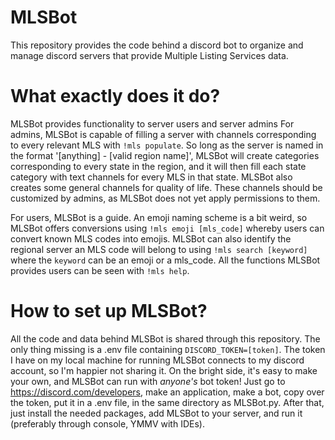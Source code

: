 # MLSBot
This repository provides the code behind a discord bot to organize and manage discord servers that provide Multiple Listing Services data.
# What exactly does it do?
MLSBot provides functionality to server users and server admins
For admins, MLSBot is capable of filling a server with channels corresponding to every relevant MLS with `!mls populate`. So long as the server is named in the format '\[anything\] - \[valid region name\]', MLSBot will create categories corresponding to every state in the region, and it will then fill each state category with text channels for every MLS in that state. MLSBot also creates some general channels for quality of life. These channels should be customized by admins, as MLSBot does not yet apply permissions to them.

For users, MLSBot is a guide. An emoji naming scheme is a bit weird, so MLSBot offers conversions using `!mls emoji [mls_code]` whereby users can convert known MLS codes into emojis. MLSBot can also identify the regional server an MLS code will belong to using `!mls search [keyword]` where the `keyword` can be an emoji or a mls_code. All the functions MLSBot provides users can be seen with `!mls help`.
# How to set up MLSBot?
All the code and data behind MLSBot is shared through this repository. The only thing missing is a .env file containing `DISCORD_TOKEN=[token]`. The token I have on my local machine for running MLSBot connects to my discord account, so I'm happier not sharing it. On the bright side, it's easy to make your own, and MLSBot can run with *anyone's* bot token! Just go to https://discord.com/developers, make an application, make a bot, copy over the token, put it in a .env file, in the same directory as MLSBot.py. After that, just install the needed packages, add MLSBot to your server, and run it (preferably through console, YMMV with IDEs).
